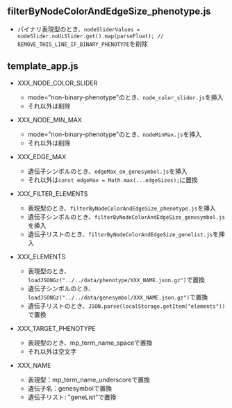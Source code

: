 ## filterByNodeColorAndEdgeSize_phenotype.js

- バイナリ表現型のとき、`nodeSliderValues = nodeSlider.noUiSlider.get().map(parseFloat); // REMOVE_THIS_LINE_IF_BINARY_PHENOTYPE`を削除


## template_app.js

- XXX_NODE_COLOR_SLIDER
  - mode="non-binary-phenotype"のとき、`node_color_slider.js`を挿入
  - それ以外は削除

- XXX_NODE_MIN_MAX
  - mode="non-binary-phenotype"のとき、`nodeMinMax.js`を挿入
  - それ以外は削除

- XXX_EDGE_MAX
  - 遺伝子シンボルのとき、`edgeMax_on_genesymbol.js`を挿入
  - それ以外は`const edgeMax = Math.max(...edgeSizes);`に置換

- XXX_FILTER_ELEMENTS
    - 表現型のとき、`filterByNodeColorAndEdgeSize_phenotype.js`を挿入
    - 遺伝子シンボルのとき、`filterByNodeColorAndEdgeSize_genesymbol.js`を挿入
    - 遺伝子リストのとき、`filterByNodeColorAndEdgeSize_genelist.js`を挿入

- XXX_ELEMENTS
    - 表現型のとき、`loadJSONGz("../../data/phenotype/XXX_NAME.json.gz")`で置換
    - 遺伝子シンボルのとき、`loadJSONGz("../../data/genesymbol/XXX_NAME.json.gz")`で置換
    - 遺伝子リストのとき、`JSON.parse(localStorage.getItem("elements"))`で置換

- XXX_TARGET_PHENOTYPE
  - 表現型のとき、mp_term_name_spaceで置換
  - それ以外は空文字

- XXX_NAME
  - 表現型：mp_term_name_underscoreで置換
  - 遺伝子名：genesymbolで置換
  - 遺伝子リスト: "geneList"で置換


